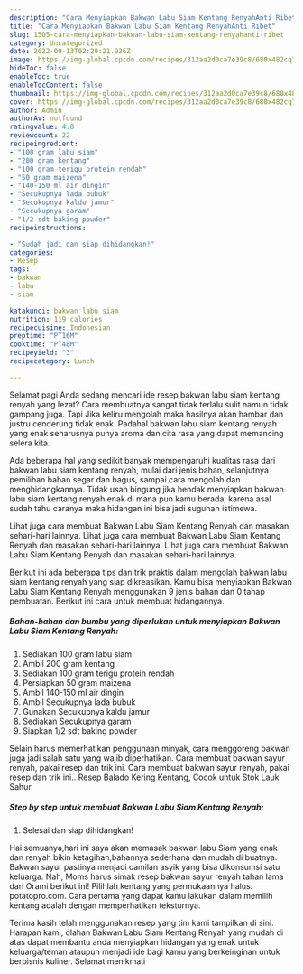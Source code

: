 ```yaml
---
description: "Cara Menyiapkan Bakwan Labu Siam Kentang RenyahAnti Ribet"
title: "Cara Menyiapkan Bakwan Labu Siam Kentang RenyahAnti Ribet"
slug: 1505-cara-menyiapkan-bakwan-labu-siam-kentang-renyahanti-ribet
category: Uncategorized
date: 2022-09-13T02:29:21.926Z
image: https://img-global.cpcdn.com/recipes/312aa2d0ca7e39c8/680x482cq70/bakwan-labu-siam-kentang-renyah-foto-resep-utama.jpg
hideToc: false
enableToc: true
enableTocContent: false
thumbnail: https://img-global.cpcdn.com/recipes/312aa2d0ca7e39c8/680x482cq70/bakwan-labu-siam-kentang-renyah-foto-resep-utama.jpg
cover: https://img-global.cpcdn.com/recipes/312aa2d0ca7e39c8/680x482cq70/bakwan-labu-siam-kentang-renyah-foto-resep-utama.jpg
author: Admin
authorAv: notfound
ratingvalue: 4.8
reviewcount: 22
recipeingredient:
- "100 gram labu siam"
- "200 gram kentang"
- "100 gram terigu protein rendah"
- "50 gram maizena"
- "140-150 ml air dingin"
- "Secukupnya lada bubuk"
- "Secukupnya kaldu jamur"
- "Secukupnya garam"
- "1/2 sdt baking powder"
recipeinstructions:

- "Sudah jadi dan siap dihidangkan!"
categories:
- Resep
tags:
- bakwan
- labu
- siam

katakunci: bakwan labu siam 
nutrition: 119 calories
recipecuisine: Indonesian
preptime: "PT16M"
cooktime: "PT48M"
recipeyield: "3"
recipecategory: Lunch

---
```



Selamat pagi Anda sedang mencari ide resep bakwan labu siam kentang renyah yang lezat? Cara membuatnya sangat tidak terlalu sulit namun tidak gampang juga. Tapi Jika keliru mengolah maka hasilnya akan hambar dan justru cenderung tidak enak. Padahal bakwan labu siam kentang renyah yang enak seharusnya punya aroma dan cita rasa yang dapat memancing selera kita.


Ada beberapa hal yang sedikit banyak mempengaruhi kualitas rasa dari bakwan labu siam kentang renyah, mulai dari jenis bahan, selanjutnya pemilihan bahan segar dan bagus, sampai cara mengolah dan menghidangkannya. Tidak usah bingung jika hendak menyiapkan bakwan labu siam kentang renyah enak di mana pun kamu berada, karena asal sudah tahu caranya maka hidangan ini bisa jadi suguhan istimewa.

Lihat juga cara membuat Bakwan Labu Siam Kentang Renyah dan masakan sehari-hari lainnya. Lihat juga cara membuat Bakwan Labu Siam Kentang Renyah dan masakan sehari-hari lainnya. Lihat juga cara membuat Bakwan Labu Siam Kentang Renyah dan masakan sehari-hari lainnya.


Berikut ini ada beberapa tips dan trik praktis dalam mengolah bakwan labu siam kentang renyah yang siap dikreasikan. Kamu bisa menyiapkan Bakwan Labu Siam Kentang Renyah menggunakan 9 jenis bahan dan 0 tahap pembuatan. Berikut ini cara untuk membuat hidangannya.

<!--inarticleads1-->

##### Bahan-bahan dan bumbu yang diperlukan untuk menyiapkan Bakwan Labu Siam Kentang Renyah:

1. Sediakan 100 gram labu siam
1. Ambil 200 gram kentang
1. Sediakan 100 gram terigu protein rendah
1. Persiapkan 50 gram maizena
1. Ambil 140-150 ml air dingin
1. Ambil Secukupnya lada bubuk
1. Gunakan Secukupnya kaldu jamur
1. Sediakan Secukupnya garam
1. Siapkan 1/2 sdt baking powder


Selain harus memerhatikan penggunaan minyak, cara menggoreng bakwan juga jadi salah satu yang wajib diperhatikan. Cara membuat bakwan sayur renyah, pakai resep dan trik ini. Cara membuat bakwan sayur renyah, pakai resep dan trik ini.. Resep Balado Kering Kentang, Cocok untuk Stok Lauk Sahur. 

<!--inarticleads2-->

##### Step by step untuk membuat Bakwan Labu Siam Kentang Renyah:


1. Selesai dan siap dihidangkan!

Hai semuanya,hari ini saya akan memasak bakwan labu Siam yang enak dan renyah bikin ketagihan,bahannya sederhana dan mudah di buatnya. Bakwan sayur pastinya menjadi camilan asyik yang bisa dikonsumsi satu keluarga. Nah, Moms harus simak resep bakwan sayur renyah tahan lama dari Orami berikut ini! Pilihlah kentang yang permukaannya halus. potatopro.com. Cara pertama yang dapat kamu lakukan dalam memilih kentang adalah dengan memperhatikan teksturnya. 

Terima kasih telah menggunakan resep yang tim kami tampilkan di sini. Harapan kami, olahan Bakwan Labu Siam Kentang Renyah yang mudah di atas dapat membantu anda menyiapkan hidangan yang enak untuk keluarga/teman ataupun menjadi ide bagi kamu yang berkeinginan untuk berbisnis kuliner. Selamat menikmati
